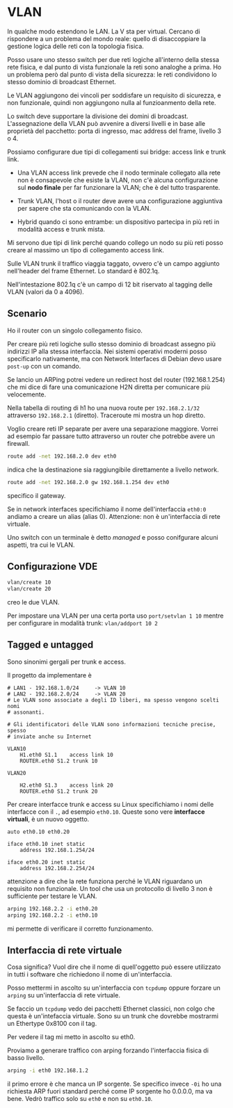 # VLAN

In qualche modo estendono le LAN. La V sta per virtual. Cercano di rispondere a un problema del mondo reale: quello di
disaccoppiare la gestione logica delle reti con la topologia fisica.

Posso usare uno stesso switch per due reti logiche all'interno della stessa rete fisica, e dal punto di vista funzionale
la reti sono analoghe a prima. Ho un problema però dal punto di vista della sicurezza: le reti condividono lo stesso
dominio di broadcast Ethernet.

Le VLAN aggiungono dei vincoli per soddisfare un requisito di sicurezza, e non funzionale, quindi non aggiungono nulla
al funzioanmento della rete.

Lo switch deve supportare la divisione dei domini di broadcast. L'assegnazione della VLAN può avvenire a diversi livelli
e in base alle proprietà del pacchetto: porta di ingresso, mac address del frame, livello 3 o 4.

Possiamo configurare due tipi di collegamenti sui bridge: access link e trunk link.

- Una VLAN access link prevede che il nodo terminale collegato alla rete non è consapevole che esiste la VLAN, non c'è
alcuna configurazione sul **nodo finale** per far funzionare la VLAN; che è del tutto trasparente.

- Trunk VLAN, l'host o il router deve avere una configurazione aggiuntiva per sapere che sta comunicando con la VLAN.

- Hybrid quando ci sono entrambe: un dispositivo partecipa in più reti in modalità access e trunk mista.

Mi servono due tipi di link perché quando collego un nodo su più reti posso creare al massimo un tipo di collegamento
access link.

Sulle VLAN trunk il traffico viaggia taggato, ovvero c'è un campo aggiunto nell'header del frame Ethernet.
Lo standard è 802.1q.

Nell'intestazione 802.1q c'è un campo di 12 bit riservato al tagging delle VLAN (valori da 0 a 4096).

## Scenario

Ho il router con un singolo collegamento fisico.

Per creare più reti logiche sullo stesso dominio di broadcast assegno più indirizzi IP alla stessa interfaccia.
Nei sistemi operativi moderni posso specificarlo nativamente, ma con Network Interfaces di Debian devo usare `post-up`
con un comando.

Se lancio un ARPing potrei vedere un redirect host del router (192.168.1.254) che mi dice di fare una comunicazione H2N
diretta per comunicare più velocemente.

Nella tabella di routing di h1 ho una nuova route per `192.168.2.1/32` attraverso `192.168.2.1` (diretto).
Traceroute mi mostra un hop diretto.

Voglio creare reti IP separate per avere una separazione maggiore. Vorrei ad esempio far passare tutto attraverso un
router che potrebbe avere un firewall.

```sh
route add -net 192.168.2.0 dev eth0
```

indica che la destinazione sia raggiungibile direttamente a livello network.

```sh
route add -net 192.168.2.0 gw 192.168.1.254 dev eth0
```

specifico il gateway.

Se in network interfaces specifichiamo il nome dell'interfaccia `eth0:0` andiamo a creare un alias (alias 0).
Attenzione: non è un'interfaccia di rete virtuale.

Uno switch con un terminale è detto _managed_ e posso conifgurare alcuni aspetti, tra cui le VLAN.

## Configurazione VDE

```sh
vlan/create 10
vlan/create 20
```

creo le due VLAN.

Per impostare una VLAN per una certa porta uso `port/setvlan 1 10` mentre per configurare in modalità trunk:
`vlan/addport 10 2`

## Tagged e untagged

Sono sinonimi gergali per trunk e access.

Il progetto da implementare è

```
# LAN1 - 192.168.1.0/24		-> VLAN 10
# LAN2 - 192.168.2.0/24		-> VLAN 20
# Le VLAN sono associate a degli ID liberi, ma spesso vengono scelti nomi
# assonanti.

# Gli identificatori delle VLAN sono informazioni tecniche precise, spesso
# inviate anche su Internet

VLAN10
	H1.eth0 S1.1	access link 10
	ROUTER.eth0 S1.2 trunk 10

VLAN20

	H2.eth0 S1.3	access link 20
	ROUTER.eth0 S1.2 trunk 20
```

Per creare interfacce trunk e access su Linux specifichiamo i nomi delle interfacce con il `.`, ad esempio `eth0.10`.
Queste sono vere **interfacce virtuali**, è un nuovo oggetto.

```
auto eth0.10 eth0.20

iface eth0.10 inet static
    address 192.168.1.254/24

iface eth0.20 inet static
    address 192.168.2.254/24
```

attenzione a dire che la rete funziona perché le VLAN riguardano un requisito non funzionale. Un tool che usa un
protocollo di livello 3 non è sufficiente per testare le VLAN.

```sh
arping 192.168.2.2 -i eth0.20
arping 192.168.2.2 -i eth0.10
```

mi permette di verificare il corretto funzionamento.

## Interfaccia di rete virtuale

Cosa significa? Vuol dire che il nome di quell'oggetto può essere utilizzato in tutti i software che richiedono il nome
di un'interfaccia.

Posso mettermi in ascolto su un'interfaccia con `tcpdump` oppure forzare un `arping` su un'interfaccia di rete virtuale.

Se faccio un `tcpdump` vedo dei pacchetti Ethernet classici, non colgo che questa è un'intefaccia virtuale. Sono su un
trunk che dovrebbe mostrarmi un Ethertype 0x8100 con il tag.

Per vedere il tag mi metto in ascolto su eth0.

Proviamo a generare traffico con arping forzando l'interfaccia fisica di basso livello.

```sh
arping -i eth0 192.168.1.2
```

il primo errore è che manca un IP sorgente. Se specifico invece `-0i` ho una richiesta ARP fuori standard perché come
IP sorgente ho 0.0.0.0, ma va bene. Vedrò traffico solo su `eth0` e non su `eth0.10`.
